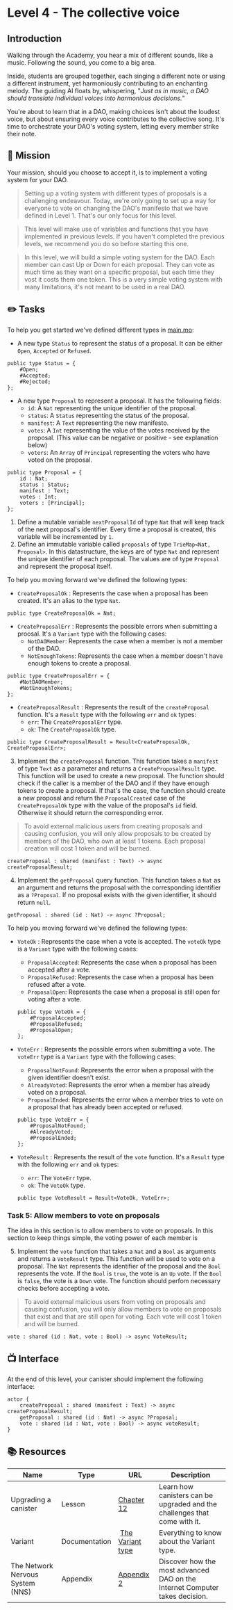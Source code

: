 # Level 4 - The collective voice

## Introduction

Walking through the Academy, you hear a mix of different sounds, like a music. Following the sound, you come to a big area.

Inside, students are grouped together, each singing a different note or using a different instrument, yet harmoniously contributing to an enchanting melody. The guiding AI floats by, whispering, "_Just as in music, a DAO should translate individual voices into harmonious decisions._"

You're about to learn that in a DAO, making choices isn't about the loudest voice, but about ensuring every voice contributes to the collective song. It's time to orchestrate your DAO's voting system, letting every member strike their note.

## 🎯 Mission

Your mission, should you choose to accept it, is to implement a voting system for your DAO.

> Setting up a voting system with different types of proposals is a challenging endeavour. Today, we're only going to set up a way for everyone to vote on changing the DAO's manifesto that we have defined in Level 1. That's our only focus for this level.

> This level will make use of variables and functions that you have implemented in previous levels. If you haven't completed the previous levels, we recommend you do so before starting this one.

> In this level, we will build a simple voting system for the DAO. Each member can cast Up or Down for each proposal. They can vote as much time as they want on a specific proposal, but each time they vost it costs them one token. This is a very simple voting system with many limitations, it's not meant to be used in a real DAO.

## ✏️ Tasks

To help you get started we've defined different types in [main.mo](../../src/main.mo):

- A new type `Status` to represent the status of a proposal. It can be either `Open`, `Accepted` or `Refused`.

```motoko
public type Status = {
    #Open;
    #Accepted;
    #Rejected;
};
```

- A new type `Proposal` to represent a proposal. It has the following fields:
  - `id`: A `Nat` representing the unique identifier of the proposal.
  - `status`: A `Status` representing the status of the proposal.
  - `manifest`: A `Text` representing the new manifesto.
  - `votes`: A `Int` representing the value of the votes received by the proposal. (This value can be negative or positive - see explanation below)
  - `voters`: An `Array` of `Principal` representing the voters who have voted on the proposal.

```motoko
public type Proposal = {
    id : Nat;
    status : Status;
    manifest : Text;
    votes : Int;
    voters : [Principal];
};
```

1. Define a mutable variable `nextProposalId` of type `Nat` that will keep track of the next proposal's identifier. Every time a proposal is created, this variable will be incremented by `1`.
2. Define an immutable variable called `proposals` of type `TrieMap<Nat, Proposal>`. In this datastructure, the keys are of type `Nat` and represent the unique identifier of each proposal. The values are of type `Proposal` and represent the proposal itself.

To help you moving forward we've defined the following types:

- `CreateProposalOk` : Represents the case when a proposal has been created. It's an alias to the type `Nat`.

```motoko
public type CreateProposalOk = Nat;
```

- `CreateProposalErr` : Represents the possible errors when submitting a proosal. It's a `Variant` type with the following cases:
  - `NotDAOMember`: Represents the case when a member is not a member of the DAO.
  - `NotEnoughTokens`: Represents the case when a member doesn't have enough tokens to create a proposal.

```motoko
public type CreateProposalErr = {
    #NotDAOMember;
    #NotEnoughTokens;
};
```

- `CreateProposalResult` : Represents the result of the `createProposal` function. It's a `Result` type with the following `err` and `ok` types:
  - `err`: The `CreateProposalErr` type.
  - `ok`: The `CreateProposalOk` type.

```motoko
public type CreateProposalResult = Result<CreateProposalOk, CreateProposalErr>;
```

3. Implement the `createProposal` function. This function takes a `manifest` of type `Text` as a parameter and returns a `CreateProposalResult` type. This function will be used to create a new proposal. The function should check if the caller is a member of the DAO and if they have enough tokens to create a proposal. If that's the case, the function should create a new proposal and return the `ProposalCreated` case of the `CreateProposalOk` type with the value of the proposal's `id` field. Otherwise it should return the corresponding error.

> To avoid external malicious users from creating proposals and causing confusion, you will only allow proposals to be created by members of the DAO, who own at least 1 tokens. Each proposal creation will cost 1 token and will be burned.

```motoko
createProposal : shared (manifest : Text) -> async createProposalResult;
```

4. Implement the `getProposal` query function. This function takes a `Nat` as an argument and returns the proposal with the corresponding identifier as a `?Proposal`. If no proposal exists with the given identifier, it should return `null`.

```motoko
getProposal : shared (id : Nat) -> async ?Proposal;
```

To help you moving forward we've defined the following types:

- `VoteOk` : Represents the case when a vote is accepted. The `voteOk` type is a `Variant` type with the following cases:

  - `ProposalAccepted`: Represents the case when a proposal has been accepted after a vote.
  - `ProposalRefused`: Represents the case when a proposal has been refused after a vote.
  - `ProposalOpen`: Represents the case when a proposal is still open for voting after a vote.

  ```motoko
  public type VoteOk = {
      #ProposalAccepted;
      #ProposalRefused;
      #ProposalOpen;
  };
  ```

- `VoteErr` : Represents the possible errors when submitting a vote. The `voteErr` type is a `Variant` type with the following cases:

  - `ProposalNotFound`: Represents the error when a proposal with the given identifier doesn't exist.
  - `AlreadyVoted`: Represents the error when a member has already voted on a proposal.
  - `ProposalEnded`: Represents the error when a member tries to vote on a proposal that has already been accepted or refused.

  ```motoko
  public type VoteErr = {
      #ProposalNotFound;
      #AlreadyVoted;
      #ProposalEnded;
  };
  ```

- `VoteResult` : Represents the result of the `vote` function. It's a `Result` type with the following `err` and `ok` types:

  - `err`: The `VoteErr` type.
  - `ok`: The `VoteOk` type.

  ```motoko
  public type VoteResult = Result<VoteOk, VoteErr>;
  ```

### Task 5: Allow members to vote on proposals

The idea in this section is to allow members to vote on proposals. In this section to keep things simple, the voting power of each member is

5. Implement the `vote` function that takes a `Nat` and a `Bool` as arguments and returns a `VoteResult` type. This function will be used to vote on a proposal. The `Nat` represents the identifier of the proposal and the `Bool` represents the vote. If the `Bool` is `true`, the vote is an `Up` vote. If the `Bool` is `false`, the vote is a `Down` vote. The function should perfom necessary checks before accepting a vote.

> To avoid external malicious users from voting on proposals and causing confusion, you will only allow members to vote on proposals that exist and that are still open for voting. Each vote will cost 1 token and will be burned.

```motoko
vote : shared (id : Nat, vote : Bool) -> async VoteResult;
```

## 📺 Interface

At the end of this level, your canister should implement the following interface:

```motoko
actor {
    createProposal : shared (manifest : Text) -> async createProposalResult;
    getProposal : shared (id : Nat) -> async ?Proposal;
    vote : shared (id : Nat, vote : Bool) -> async voteResult;
}
```

## 📚 Resources

| Name                             | Type          | URL                                                                                                        | Description                                                                 |
| -------------------------------- | ------------- | ---------------------------------------------------------------------------------------------------------- | --------------------------------------------------------------------------- |
| Upgrading a canister             | Lesson        | [Chapter 12](https://github.com/motoko-bootcamp/dao-adventure/blob/main/lessons/chapter-13/CHAPTER-13.MD)  | Learn how canisters can be upgraded and the challenges that come with it.   |
| Variant                          | Documentation |  [The Variant type](https://web3.motoko-book.dev/common-programming-concepts/types/variants.html)          | Everything to know about the Variant type.                                  |
| The Network Nervous System (NNS) | Appendix      | [Appendix 2](https://github.com/motoko-bootcamp/dao-adventure/blob/main/appendix/appendix-1/APPENDIX-1.MD) | Discover how the most advanced DAO on the Internet Computer takes decision. |

```

```

